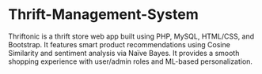 # Thrift-Management-System
Thriftonic is a thrift store web app built using PHP, MySQL, HTML/CSS, and Bootstrap. It features smart product recommendations using Cosine Similarity and sentiment analysis via Naïve Bayes. It provides a smooth shopping experience with user/admin roles and ML-based personalization.
